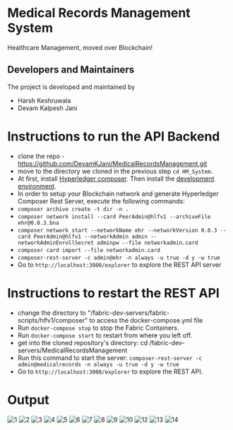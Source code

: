 # Medical Records Management System

Healthcare Management, moved over Blockchain!

## Developers and Maintainers
The project is developed and maintained by
- Harsh Keshruwala
- Devam Kalpesh Jani

# Instructions to run the API Backend
- clone the repo - https://github.com/DevamKJani/MedicalRecordsManagement.git
- move to the directory we cloned in the previous step `cd HM_System`.
- At first, install [Hyperledger composer](https://hyperledger.github.io/composer/latest/installing/installing-prereqs.html). Then install the [development environment](https://hyperledger.github.io/composer/latest/installing/development-tools.html).
- In order to setup your Blockchain network and generate Hyperledger Composer Rest Server, execute the following commands:
- `composer archive create -t dir -n .`
- `composer network install --card PeerAdmin@hlfv1 --archiveFile ehr@0.0.3.bna`
- `composer network start --networkName ehr --networkVersion 0.0.3 --card PeerAdmin@hlfv1 --networkAdmin admin --networkAdminEnrollSecret adminpw --file networkadmin.card`
- `composer card import --file networkadmin.card` 
- `composer-rest-server -c admin@ehr -n always -u true -d y -w true`
- Go to `http://localhost:3000/explorer` to explore the REST API server


# Instructions to restart the REST API
- change the directory to "/fabric-dev-servers/fabric-scripts/hlfv1/composer" to access the docker-compose.yml file
- Run `docker-compose stop` to stop the Fabric Containers.
- Run `docker-compose start` to restart from where you left off.
- get into the cloned repository's directory: cd /fabric-dev-servers/MedicalRecordsManagement
- Run this command to start the server: `composer-rest-server -c admin@medicalrecords -n always -u true -d y -w true`
- Go to `http://localhost:3000/explorer` to explore the REST API.


# Output
![1](https://user-images.githubusercontent.com/81607787/114814939-dd836180-9dd2-11eb-8609-257089091265.png)
![2](https://user-images.githubusercontent.com/81607787/114814941-df4d2500-9dd2-11eb-9357-b209a63d864b.png)
![3](https://user-images.githubusercontent.com/81607787/114814944-e07e5200-9dd2-11eb-805b-d5612e0a71e5.png)
![4](https://user-images.githubusercontent.com/81607787/114814948-e1af7f00-9dd2-11eb-8b24-1a6154a1282c.png)
![5](https://user-images.githubusercontent.com/81607787/114814954-e2e0ac00-9dd2-11eb-920f-6d8ddfcd1fdf.png)
![6](https://user-images.githubusercontent.com/81607787/114814960-e5430600-9dd2-11eb-84a5-3ec2f3ebc368.png)
![7](https://user-images.githubusercontent.com/81607787/114814966-e70cc980-9dd2-11eb-91c7-2cac867659b2.png)
![8](https://user-images.githubusercontent.com/81607787/114814969-e83df680-9dd2-11eb-949f-6fdba6498b74.png)
![9](https://user-images.githubusercontent.com/81607787/114814970-e96f2380-9dd2-11eb-9ab2-48ff111faeda.png)
![10](https://user-images.githubusercontent.com/81607787/114814973-ea07ba00-9dd2-11eb-8148-beffa2a56ec4.png)
![12](https://user-images.githubusercontent.com/81607787/114814976-eb38e700-9dd2-11eb-8a17-406c7096f2f4.png)
![13](https://user-images.githubusercontent.com/81607787/114814979-ec6a1400-9dd2-11eb-8ba2-989f1cce714d.png)
![14](https://user-images.githubusercontent.com/81607787/114814984-ed9b4100-9dd2-11eb-95b4-7979a13e5962.png)
